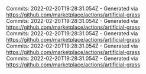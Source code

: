 Commits: 2022-02-20T19:28:31.054Z - Generated via https://github.com/marketplace/actions/artificial-grass
<br>
Commits: 2022-02-20T19:28:31.054Z - Generated via https://github.com/marketplace/actions/artificial-grass
<br>
Commits: 2022-02-20T19:28:31.054Z - Generated via https://github.com/marketplace/actions/artificial-grass
<br>
Commits: 2022-02-20T19:28:31.054Z - Generated via https://github.com/marketplace/actions/artificial-grass
<br>
Commits: 2022-02-20T19:28:31.054Z - Generated via https://github.com/marketplace/actions/artificial-grass
<br>

